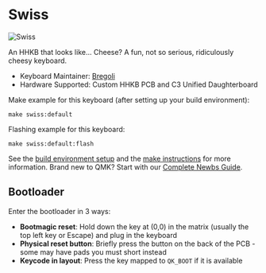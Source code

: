 # Swiss

![Swiss](https://i.imgur.com/8G6MB5D.png)

An HHKB that looks like... Cheese?
A fun, not so serious, ridiculously cheesy keyboard. 

* Keyboard Maintainer: [Bregoli](https://geekhack.org/index.php?topic=119509.0)
* Hardware Supported: Custom HHKB PCB and C3 Unified Daughterboard

Make example for this keyboard (after setting up your build environment):

    make swiss:default

Flashing example for this keyboard:

    make swiss:default:flash

See the [build environment setup](https://docs.qmk.fm/#/getting_started_build_tools) and the [make instructions](https://docs.qmk.fm/#/getting_started_make_guide) for more information. Brand new to QMK? Start with our [Complete Newbs Guide](https://docs.qmk.fm/#/newbs).


## Bootloader

Enter the bootloader in 3 ways:

* **Bootmagic reset**: Hold down the key at (0,0) in the matrix (usually the top left key or Escape) and plug in the keyboard
* **Physical reset button**: Briefly press the button on the back of the PCB - some may have pads you must short instead
* **Keycode in layout**: Press the key mapped to `QK_BOOT` if it is available
